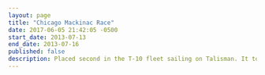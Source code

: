 ```yaml
---
layout: page
title: "Chicago Mackinac Race"
date: 2017-06-05 21:42:05 -0500
start_date: 2013-07-13
end_date: 2013-07-16
published: false
description: Placed second in the T-10 fleet sailing on Talisman. It took 73 hours, 29 minutes and 32 seconds to get to the island. We were only 16 seconds away from first place. We nearly caught the first place boat at the end. We arrived at the island on Tuesday at 12:49 PM.
---
```

